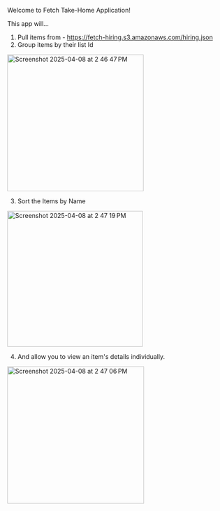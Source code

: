 Welcome to Fetch Take-Home Application!

This app will...
1. Pull items from -  https://fetch-hiring.s3.amazonaws.com/hiring.json
2. Group items by their list Id
 <img width="312" alt="Screenshot 2025-04-08 at 2 46 47 PM" src="https://github.com/user-attachments/assets/2be9a741-6d06-4cf1-90e9-850c68998adf" />
 
3. Sort the Items by Name
 <img width="310" alt="Screenshot 2025-04-08 at 2 47 19 PM" src="https://github.com/user-attachments/assets/f65a6bb2-668a-4432-bf7d-f11f14145183" />
 
4. And allow you to view an item's details individually.
<img width="313" alt="Screenshot 2025-04-08 at 2 47 06 PM" src="https://github.com/user-attachments/assets/8799fcfe-5f43-44fa-87d7-619212b29f74" />
